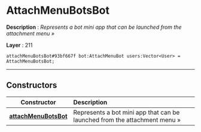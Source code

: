 # AttachMenuBotsBot

**Description** : *Represents a bot mini app that can be launched from the attachment menu »*

**Layer** : 211

```tl
attachMenuBotsBot#93bf667f bot:AttachMenuBot users:Vector<User> = AttachMenuBotsBot;
```

---

## Constructors

| Constructor | Description |
| :---: | :--- |
| [**attachMenuBotsBot**](constructor/attachMenuBotsBot) | Represents a bot mini app that can be launched from the attachment menu » |